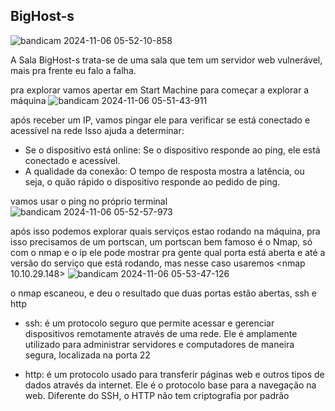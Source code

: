 ## BigHost-s
![bandicam 2024-11-06 05-52-10-858](https://github.com/user-attachments/assets/f641b7e9-18eb-4ea1-ada1-18cd423b1fbe)

A Sala BigHost-s trata-se de uma sala que tem um servidor web vulnerável, mais pra frente eu falo a falha.

pra explorar vamos apertar em Start Machine para começar a explorar a máquina
![bandicam 2024-11-06 05-51-43-911](https://github.com/user-attachments/assets/a6f82900-8f5d-46ca-81e2-dd1efa617bbd)

após receber um IP, vamos pingar ele para verificar se está conectado e acessível na rede Isso ajuda a determinar:

- Se o dispositivo está online: Se o dispositivo responde ao ping, ele está conectado e acessível.
- A qualidade da conexão: O tempo de resposta mostra a latência, ou seja, o quão rápido o dispositivo responde ao pedido de ping.

vamos usar o ping no próprio terminal
![bandicam 2024-11-06 05-52-57-973](https://github.com/user-attachments/assets/402e63f7-dccc-4ae3-bacf-924e91e2ecbf)

após isso podemos explorar quais serviços estao rodando na máquina, pra isso precisamos de um portscan, um portscan bem famoso é o Nmap, só com o nmap e o ip ele pode mostrar pra gente qual porta está
aberta e até a versão do serviço que está rodando, mas nesse caso usaremos <nmap 10.10.29.148>
![bandicam 2024-11-06 05-53-47-126](https://github.com/user-attachments/assets/3c968772-d61c-4ca6-b3f0-911e65049363)

o nmap escaneou, e deu o resultado que duas portas estão abertas, ssh e http

- ssh: é um protocolo seguro que permite acessar e gerenciar dispositivos remotamente através de uma rede. Ele é amplamente utilizado para administrar servidores e computadores de maneira segura, localizada na porta 22

- http: é um protocolo usado para transferir páginas web e outros tipos de dados através da internet. Ele é o protocolo base para a navegação na web. Diferente do SSH, o HTTP não tem criptografia por padrão
